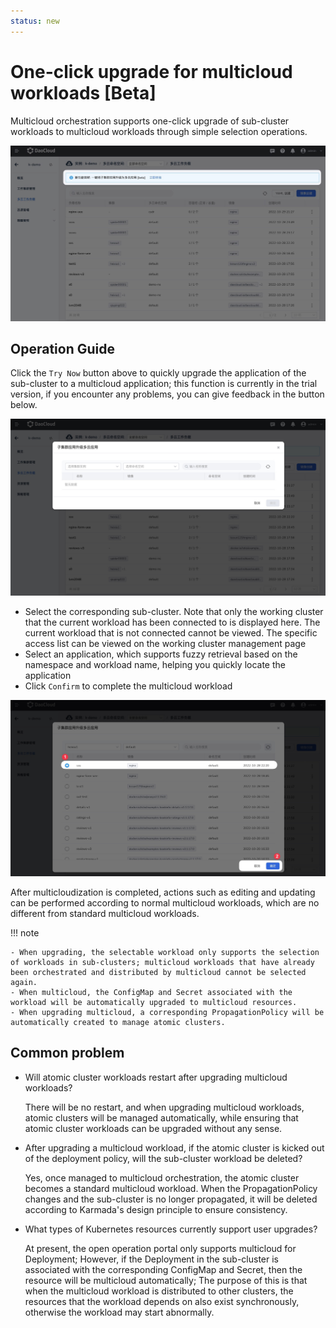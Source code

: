 ```yaml
---
status: new
---
```


# One-click upgrade for multicloud workloads [Beta]

Multicloud orchestration supports one-click upgrade of sub-cluster workloads to multicloud workloads through simple selection operations.

![image](../images/promote01.jpg)

## Operation Guide

Click the `Try Now` button above to quickly upgrade the application of the sub-cluster to a multicloud application; this function is currently in the trial version, if you encounter any problems, you can give feedback in the button below.

![image](../images/promote02.jpg)

- Select the corresponding sub-cluster. Note that only the working cluster that the current workload has been connected to is displayed here. The current workload that is not connected cannot be viewed. The specific access list can be viewed on the working cluster management page
- Select an application, which supports fuzzy retrieval based on the namespace and workload name, helping you quickly locate the application
- Click `Confirm` to complete the multicloud workload

![image](../images/promote03.jpg)

After multicloudization is completed, actions such as editing and updating can be performed according to normal multicloud workloads, which are no different from standard multicloud workloads.

!!! note

    - When upgrading, the selectable workload only supports the selection of workloads in sub-clusters; multicloud workloads that have already been orchestrated and distributed by multicloud cannot be selected again.
    - When multicloud, the ConfigMap and Secret associated with the workload will be automatically upgraded to multicloud resources.
    - When upgrading multicloud, a corresponding PropagationPolicy will be automatically created to manage atomic clusters.

## Common problem

- Will atomic cluster workloads restart after upgrading multicloud workloads?

    There will be no restart, and when upgrading multicloud workloads, atomic clusters will be managed automatically, while ensuring that atomic cluster workloads can be upgraded without any sense.

- After upgrading a multicloud workload, if the atomic cluster is kicked out of the deployment policy, will the sub-cluster workload be deleted?

    Yes, once managed to multicloud orchestration, the atomic cluster becomes a standard multicloud workload. When the PropagationPolicy changes and the sub-cluster is no longer propagated, it will be deleted according to Karmada's design principle to ensure consistency.

- What types of Kubernetes resources currently support user upgrades?

    At present, the open operation portal only supports multicloud for Deployment;
    However, if the Deployment in the sub-cluster is associated with the corresponding ConfigMap and Secret, then the resource will be multicloud automatically;
    The purpose of this is that when the multicloud workload is distributed to other clusters, the resources that the workload depends on also exist synchronously, otherwise the workload may start abnormally.